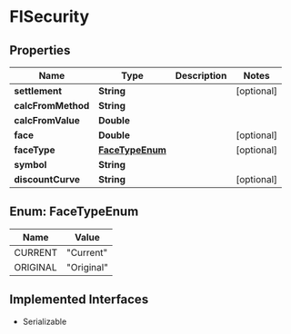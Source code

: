 

# FISecurity


## Properties

Name | Type | Description | Notes
------------ | ------------- | ------------- | -------------
**settlement** | **String** |  |  [optional]
**calcFromMethod** | **String** |  | 
**calcFromValue** | **Double** |  | 
**face** | **Double** |  |  [optional]
**faceType** | [**FaceTypeEnum**](#FaceTypeEnum) |  |  [optional]
**symbol** | **String** |  | 
**discountCurve** | **String** |  |  [optional]



## Enum: FaceTypeEnum

Name | Value
---- | -----
CURRENT | &quot;Current&quot;
ORIGINAL | &quot;Original&quot;


## Implemented Interfaces

* Serializable


